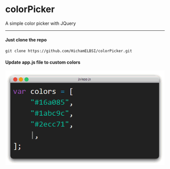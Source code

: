 # colorPicker

A simple color picker with JQuery

<hr />

#### Just clone the repo
~~~~
git clone https://github.com/HichamELBSI/colorPicker.git
~~~~

#### Update app.js file to custom colors
<p align="center">
<img align="center" src="img/code.gif">
</p>
